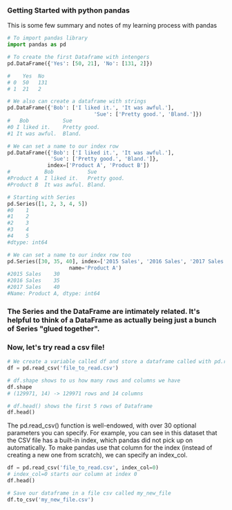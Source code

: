### Getting Started with python pandas

This is some few summary and notes of my learning process with pandas

``` python
# To import pandas library
import pandas as pd

# To create the first Dataframe with intengers
pd.DataFrame({'Yes': [50, 21], 'No': [131, 2]})

#    Yes  No
# 0  50	  131
# 1  21	  2

# We also can create a dataframe with strings
pd.DataFrame({'Bob': ['I liked it.', 'It was awful.'], 
							'Sue': ['Pretty good.', 'Bland.']})
#   Bob	          Sue
#0 I liked it.	  Pretty good.
#1 It was awful.  Bland.

# We can set a name to our index row
pd.DataFrame({'Bob': ['I liked it.', 'It was awful.'], 
              'Sue': ['Pretty good.', 'Bland.']},
             index=['Product A', 'Product B'])
#           Bob	          Sue
#Product A  I liked it.	  Pretty good.
#Product B  It was awful. Bland.

# Starting with Series
pd.Series([1, 2, 3, 4, 5])
#0    1
#1    2
#2    3
#3    4
#4    5
#dtype: int64

# We can set a name to our index row too
pd.Series([30, 35, 40], index=['2015 Sales', '2016 Sales', '2017 Sales'], 
					name='Product A')
#2015 Sales    30
#2016 Sales    35
#2017 Sales    40
#Name: Product A, dtype: int64
```

### The Series and the DataFrame are intimately related. It's helpful to think of a DataFrame as actually being just a bunch of Series "glued together".

### Now, let's try read a csv file!

``` python
# We create a variable called df and store a dataframe called with pd.read_csv with the csv file name
df = pd.read_csv('file_to_read.csv')

# df.shape shows to us how many rows and columns we have
df.shape
# (129971, 14) -> 129971 rows and 14 columns

# df.head() shows the first 5 rows of Dataframe
df.head()
```

The pd.read_csv() function is well-endowed, with over 30 optional parameters you can specify. For example, you can see in this dataset that the CSV file has a built-in index, which pandas did not pick up on automatically. 
To make pandas use that column for the index (instead of creating a new one 
from scratch), we can specify an index_col.

``` python
df = pd.read_csv('file_to_read.csv', index_col=0) 
# index_col=0 starts our column at index 0
df.head()

# Save our dataframe in a file csv called my_new_file
df.to_csv('my_new_file.csv') 
```
